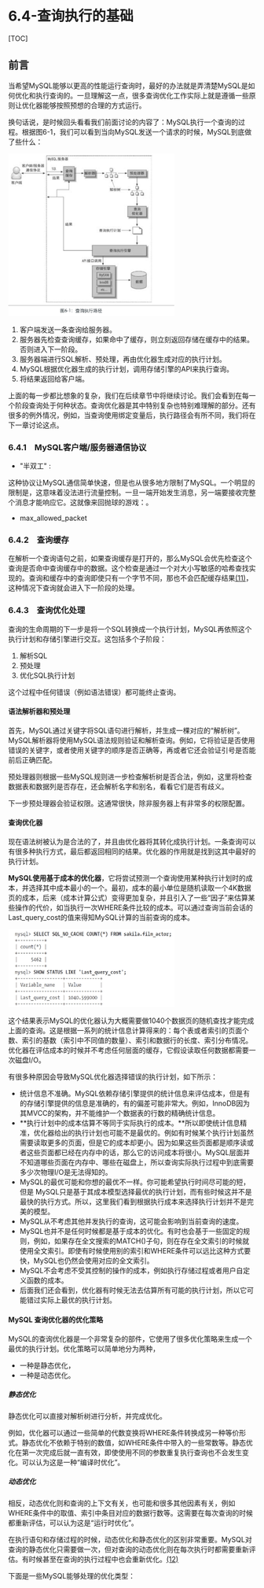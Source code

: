 # 6.4-查询执行的基础

[TOC]

## 前言

当希望MySQL能够以更高的性能运行查询时，最好的办法就是弄清楚MySQL是如何优化和执行查询的。一旦理解这一点，很多查询优化工作实际上就是遵循一些原则让优化器能够按照预想的合理的方式运行。

换句话说，是时候回头看看我们前面讨论的内容了：MySQL执行一个查询的过程。根据图6-1，我们可以看到当向MySQL发送一个请求的时候，MySQL到底做了些什么：

<img src="assets/image-20220319231848704.png" alt="image-20220319231848704" style="zoom: 33%;" />

1. 客户端发送一条查询给服务器。
2. 服务器先检查查询缓存，如果命中了缓存，则立刻返回存储在缓存中的结果。否则进入下一阶段。
3. 服务器端进行SQL解析、预处理，再由优化器生成对应的执行计划。
4. MySQL根据优化器生成的执行计划，调用存储引擎的API来执行查询。
5. 将结果返回给客户端。

上面的每一步都比想象的复杂，我们在后续章节中将继续讨论。我们会看到在每一个阶段查询处于何种状态。查询优化器是其中特别复杂也特别难理解的部分。还有很多的例外情况，例如，当查询使用绑定变量后，执行路径会有所不同，我们将在下一章讨论这点。

### 6.4.1　MySQL客户端/服务器通信协议

- "半双工" : 

这种协议让MySQL通信简单快速，但是也从很多地方限制了MySQL。一个明显的限制是，这意味着没法进行流量控制。一旦一端开始发生消息，另一端要接收完整个消息才能响应它。这就像来回抛球的游戏：。

- max_allowed_packet

### 6.4.2　查询缓存

在解析一个查询语句之前，如果查询缓存是打开的，那么MySQL会优先检查这个查询是否命中查询缓存中的数据。这个检查是通过一个对大小写敏感的哈希查找实现的。查询和缓存中的查询即使只有一个字节不同，那也不会匹配缓存结果[(11)](https://www.neat-reader.cn/part0013.xhtml#ch11)，这种情况下查询就会进入下一阶段的处理。

### 6.4.3　查询优化处理

查询的生命周期的下一步是将一个SQL转换成一个执行计划，MySQL再依照这个执行计划和存储引擎进行交互。这包括多个子阶段：

1. 解析SQL
2. 预处理
3. 优化SQL执行计划

这个过程中任何错误（例如语法错误）都可能终止查询。

#### 语法解析器和预处理

首先，MySQL通过关键字将SQL语句进行解析，并生成一棵对应的“解析树”。MySQL解析器将使用MySQL语法规则验证和解析查询。例如，它将验证是否使用错误的关键字，或者使用关键字的顺序是否正确等，再或者它还会验证引号是否能前后正确匹配。

预处理器则根据一些MySQL规则进一步检查解析树是否合法，例如，这里将检查数据表和数据列是否存在，还会解析名字和别名，看看它们是否有歧义。

下一步预处理器会验证权限。这通常很快，除非服务器上有非常多的权限配置。

#### 查询优化器

现在语法树被认为是合法的了，并且由优化器将其转化成执行计划。一条查询可以有很多种执行方式，最后都返回相同的结果。优化器的作用就是找到这其中最好的执行计划。

**MySQL使用基于成本的优化器**，它将尝试预测一个查询使用某种执行计划时的成本，并选择其中成本最小的一个。最初，成本的最小单位是随机读取一个4K数据页的成本，后来（成本计算公式）变得更加复杂，并且引入了一些“因子”来估算某些操作的代价，如当执行一次WHERE条件比较的成本。可以通过查询当前会话的Last_query_cost的值来得知MySQL计算的当前查询的成本。

<img src="assets/image-20220319234515079.png" alt="image-20220319234515079" style="zoom: 33%;" />

这个结果表示MySQL的优化器认为大概需要做1040个数据页的随机查找才能完成上面的查询。这是根据一系列的统计信息计算得来的：每个表或者索引的页面个数、索引的基数（索引中不同值的数量）、索引和数据行的长度、索引分布情况。优化器在评估成本的时候并不考虑任何层面的缓存，它假设读取任何数据都需要一次磁盘I/O。

有很多种原因会导致MySQL优化器选择错误的执行计划，如下所示：

- 统计信息不准确。MySQL依赖存储引擎提供的统计信息来评估成本，但是有的存储引擎提供的信息是准确的，有的偏差可能非常大。例如，InnoDB因为其MVCC的架构，并不能维护一个数据表的行数的精确统计信息。
- **执行计划中的成本估算不等同于实际执行的成本。**所以即使统计信息精准，优化器给出的执行计划也可能不是最优的。例如有时候某个执行计划虽然需要读取更多的页面，但是它的成本却更小。因为如果这些页面都是顺序读或者这些页面都已经在内存中的话，那么它的访问成本将很小。MySQL层面并不知道哪些页面在内存中、哪些在磁盘上，所以查询实际执行过程中到底需要多少次物理I/O是无法得知的。
- MySQL的最优可能和你想的最优不一样。你可能希望执行时间尽可能的短，但是 MySQL只是基于其成本模型选择最优的执行计划，而有些时候这并不是最快的执行方式。所以，这里我们看到根据执行成本来选择执行计划并不是完美的模型。
- MySQL从不考虑其他并发执行的查询，这可能会影响到当前查询的速度。
- MySQL也并不是任何时候都是基于成本的优化。有时也会基于一些固定的规则，例如，如果存在全文搜索的MATCH()子句，则在存在全文索引的时候就使用全文索引。即使有时候使用别的索引和WHERE条件可以远比这种方式要快，MySQL也仍然会使用对应的全文索引。
- MySQL不会考虑不受其控制的操作的成本，例如执行存储过程或者用户自定义函数的成本。
- 后面我们还会看到，优化器有时候无法去估算所有可能的执行计划，所以它可能错过实际上最优的执行计划。

#### MySQL 查询优化器的优化策略

MySQL的查询优化器是一个非常复杂的部件，它使用了很多优化策略来生成一个最优的执行计划。优化策略可以简单地分为两种，

- 一种是静态优化，
- 一种是动态优化。

##### 静态优化

静态优化可以直接对解析树进行分析，并完成优化。

例如，优化器可以通过一些简单的代数变换将WHERE条件转换成另一种等价形式。静态优化不依赖于特别的数值，如WHERE条件中带入的一些常数等。静态优化在第一次完成后就一直有效，即使使用不同的参数重复执行查询也不会发生变化。可以认为这是一种“编译时优化”。

##### 动态优化

相反，动态优化则和查询的上下文有关，也可能和很多其他因素有关，例如WHERE条件中的取值、索引中条目对应的数据行数等。这需要在每次查询的时候都重新评估，可以认为这是“运行时优化”。

在执行语句和存储过程的时候，动态优化和静态优化的区别非常重要。MySQL对查询的静态优化只需要做一次，但对查询的动态优化则在每次执行时都需要重新评估。有时候甚至在查询的执行过程中也会重新优化。[(12)](https://www.neat-reader.cn/part0013.xhtml#ch12)

下面是一些MySQL能够处理的优化类型：

